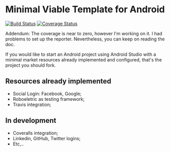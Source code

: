 Minimal Viable Template for Android
====================
[![Build Status](https://travis-ci.org/igordeoliveirasa/mvt-android.svg?branch=master)](https://travis-ci.org/igordeoliveirasa/mvt-android)
[![Coverage Status](https://img.shields.io/coveralls/igordeoliveirasa/mvt-android.svg)](https://coveralls.io/r/igordeoliveirasa/mvt-android?branch=master)

Addendum: The coverage is near to zero, however I'm working on it. I had problems to set up the reporter. Nevertheless, you can keep on reading the doc.

If you would like to start an Android project using Android Studio with a minimal market resources already implemented and configured, that's the project you should fork.

Resources already implemented
--------------------
- Social Login: Facebook, Google;
- Roboeletric as testing framework;
- Travis integration;

In development
--------------------
- Coveralls integration;
- Linkedin, GitHub, Twitter logins;
- Etc,..
